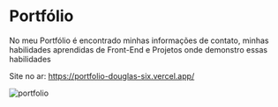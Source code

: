 # Portfólio

No meu Portfólio é encontrado minhas informações de contato, minhas habilidades aprendidas de Front-End e Projetos onde demonstro essas habilidades

Site no ar: https://portfolio-douglas-six.vercel.app/

![portfolio](https://portfolio-douglas-six.vercel.app/img/screenshots/portfolioLG.png)
